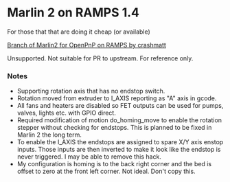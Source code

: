 # Marlin 2 on RAMPS 1.4
For those that that are doing it cheap (or available)

[Branch of Marlin2 for OpenPnP on RAMPS by crashmatt](https://github.com/crashmatt/Marlin/tree/openpnp)

Unsupported. Not suitable for PR to upstream. For reference only.

### Notes
* Supporting rotation axis that has no endstop switch.
* Rotation moved from extruder to I_AXIS reporting as "A" axis in gcode.
* All fans and heaters are disabled so FET outputs can be used for pumps, valves, lights etc. with GPIO direct.
* Required modification of motion do_homing_move to enable the rotation stepper without checking for endstops.  This is planned to be fixed in Marlin 2 the long term.
* To enable the I_AXIS the endstops are assigned to spare X/Y axis enstop inputs.  Those inputs are then inverted to make it look like the endstop is never triggered.  I may be able to remove this hack.
* My configuration is homing is to the back right corner and the bed is offset to zero at the front left corner.  Not ideal.  Don't copy this.

